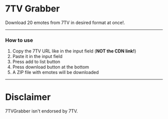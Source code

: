 <h1> 7TV Grabber </h1>
<p> Download 20 emotes from 7TV in desired format at once!. <p>
<hr> 

<h3>How to use</h3>
 <ol type="1">
  <li>Copy the 7TV URL like in the input field (<strong>NOT the CDN link!</strong>)</li>
  <li>Paste it in the input field</li>
  <li>Press add to list button</li>
  <li>Press download button at the bottom</li>
  <li>A ZIP file with emotes will be downloaded</li>
</ol> 
<hr>

<h1>Disclaimer</h1>
7TVGrabber isn't endorsed by 7TV.


